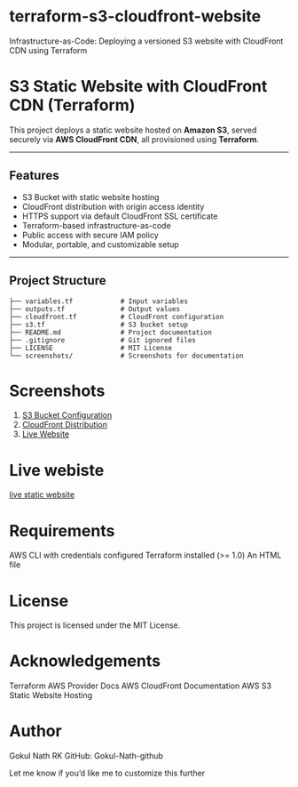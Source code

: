 # terraform-s3-cloudfront-website
Infrastructure-as-Code: Deploying a versioned S3 website with CloudFront CDN using Terraform

# S3 Static Website with CloudFront CDN (Terraform)

This project deploys a static website hosted on **Amazon S3**, served securely via **AWS CloudFront CDN**, all provisioned using **Terraform**.

---

## Features

- S3 Bucket with static website hosting
- CloudFront distribution with origin access identity
- HTTPS support via default CloudFront SSL certificate
- Terraform-based infrastructure-as-code
- Public access with secure IAM policy
- Modular, portable, and customizable setup

---

##  Project Structure

```
├── variables.tf            # Input variables
├── outputs.tf              # Output values
├── cloudfront.tf           # CloudFront configuration
├── s3.tf                   # S3 bucket setup
├── README.md               # Project documentation
├── .gitignore              # Git ignored files
├── LICENSE                 # MIT License
└── screenshots/            # Screenshots for documentation
```

# Screenshots
1. [S3 Bucket Configuration](screenshots/Cloudfront_sc.jpg)
2. [CloudFront Distribution](screenshots/s3_sc.jpg)
3. [Live Website](screenshots/website_sc.jpg)

# Live webiste 
[live static website](https://d1edpdbuyipbzz.cloudfront.net/)

# Requirements
AWS CLI with credentials configured
Terraform installed (>= 1.0)
An HTML file

# License
This project is licensed under the MIT License.

# Acknowledgements
Terraform AWS Provider Docs
AWS CloudFront Documentation
AWS S3 Static Website Hosting

# Author
Gokul Nath RK
GitHub: Gokul-Nath-github


Let me know if you’d like me to customize this further
